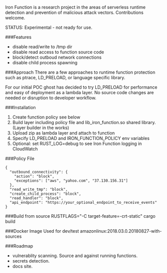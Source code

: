 Iron Function is a research project in the areas of serverless runtime detection and prevention of malicious attack vectors. Contributions welcome.

STATUS: Experimental - not ready for use.

###Features
* disable read/write to /tmp dir
* disable read access to function source code
* block/detect outboud network connections
* disable child process spawning

###Approach
There are a few approaches to runtime function protection such as ptrace, LD_PRELOAD, or language specific library.

For our initial POC ghost has decided to try LD_PRELOAD for performance and easy of deployment as a lambda layer. No source code changes are needed or disruption to developer workflow.

###Installation

1. Create function policy see below
2. Build layer including policy file and lib_iron_function.so shared library. (Layer builder in the works)
3. Upload zip as lambda layer and attach to function
4. Specify LD_PRELOAD and IRON_FUNCTION_POLICY env variables
5. Optional: set RUST_LOG=debug to see Iron Function logging in CloudWatch

###Policy File

```
{
  "outbound_connectivity": {
    "action": "block",
    "exceptions": ["aws", "yahoo.com", "37.130.156.31"]
  },
  "read_write_tmp": "block",
  "create_child_process": "block",
  "read_handler": "block",
  "api_endpoint": "https://your_optional_endpoint_to_receive_events"
}
```

###Build from source
RUSTFLAGS="-C target-feature=-crt-static" cargo build

###Docker Image Used for dev/test
amazonlinux:2018.03.0.20180827-with-sources

###Roadmap
* vulnerablity scanning. Source and against running functions.
* secrets detection.
* docs site.



